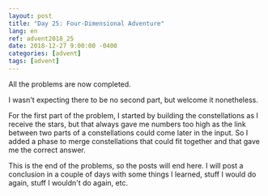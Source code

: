 ```yaml
---
layout: post
title: "Day 25: Four-Dimensional Adventure"
lang: en
ref: advent2018_25
date: 2018-12-27 9:00:00 -0400
categories: [advent]
tags: [advent]
---
```

All the problems are now completed.

I wasn't expecting there to be no second part, but welcome it nonetheless.

For the first part of the problem, I started by building the constellations as I receive the stars, but that always gave me numbers too high as the link between two parts of a constellations could come later in the input. So I added a phase to merge constellations that could fit together and that gave me the correct answer.

This is the end of the problems, so the posts will end here. I will post a conclusion in a couple of days with some things I learned, stuff I would do again, stuff I wouldn't do again, etc.